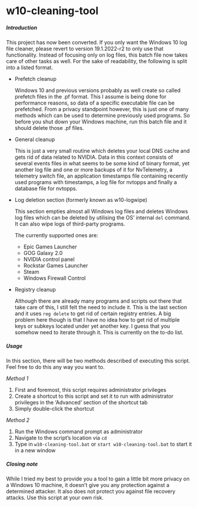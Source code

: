 w10-cleaning-tool
=================

##### Introduction
This project has now been converted. If you only want the Windows 10 log file
cleaner, please revert to version 19.1.2022-r2 to only use that functionality.
Instead of focusing only on log files, this batch file now takes care of other
tasks as well. For the sake of readability, the following is split into a
listed format.

- Prefetch cleanup

  Windows 10 and previous versions probably as well create so called prefetch
  files in the .pf format. This I assume is being done for performance reasons,
  so data of a specific executable file can be prefetched. From a privacy
  standpoint however, this is just one of many methods which can be used to
  determine previously used programs. So before you shut down your Windows
  machine, run this batch file and it should delete those .pf files.

- General cleanup

  This is just a very small routine which deletes your local DNS cache and gets
  rid of data related to NVIDIA. Data in this context consists of several
  events files in what seems to be some kind of binary format, yet another log
  file and one or more backups of it for NvTelemetry, a telemetry switch file,
  an application timestamps file containing recently used programs with
  timestamps, a log file for nvtopps and finally a database file for nvtopps.

- Log deletion section (formerly known as w10-logwipe)

  This section empties almost all Windows log files and deletes Windows log
  files which can be deleted by utilising the OS’ internal `del` command. It can
  also wipe logs of third-party programs.

  The currently supported ones are:

  - Epic Games Launcher
  - GOG Galaxy 2.0
  - NVIDIA control panel
  - Rockstar Games Launcher
  - Steam
  - Windows Firewall Control


- Registry cleanup

  Although there are already many programs and scripts out there that take care
  of this, I still felt the need to include it. This is the last section and it
  uses `reg delete` to get rid of certain registry entries. A big problem here
  though is that I have no idea how to get rid of multiple keys or subkeys
  located under yet another key. I guess that you somehow need to iterate
  through it. This is currently on the to-do list.

##### Usage
In this section, there will be two methods described of executing this script.
Feel free to do this any way you want to.

*Method 1*
1. First and foremost, this script requires administrator privileges
2. Create a shortcut to this script and set it to run with administrator
   privileges in the ‘Advanced’ section of the shortcut tab
3. Simply double-click the shortcut

*Method 2*
1. Run the Windows command prompt as administrator
2. Navigate to the script’s location via `cd`
3. Type in `w10-cleaning-tool.bat` or `start w10-cleaning-tool.bat` to start it
   in a new window

##### Closing note
While I tried my best to provide you a tool to gain a little bit more privacy
on a Windows 10 machine, it doesn’t give you any protection against a
determined attacker. It also does not protect you against file recovery
attacks. Use this script at your own risk.
